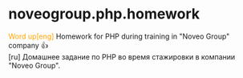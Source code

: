 # noveogroup.php.homework
<span style="color:orange;">Word up[eng]</span> Homework for PHP during training in "Noveo Group" company :+1: <br />
[ru] Домашнее задание по PHP во время стажировки в компании "Noveo Group".
